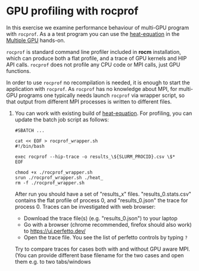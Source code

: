 # GPU profiling with rocprof

In this exercise we examine performance behaviour of multi-GPU program with `rocprof`.
As a a test program you can use the [heat-equation](../multiple-gpu-performance/heat-equation) in the [Multiple GPU](..../multiple-gpu-performance) hands-on.

`rocprof` is standard command line profiler included in **rocm** installation, which can 
produce both a flat profile, and a trace of GPU kernels and HIP API calls. `rocprof` 
does not profile any CPU code or MPI calls, just GPU functions.

In order to use `rocprof` no recompilation is needed, it is enough to start the
application with `rocprof`. As `rocprof` has no knowledge about MPI, for multi-GPU
programs one typically needs launch `rocprof` via wrapper script, so that output from 
different MPI processes is written to different files.

1. You can work with existing build of [heat-equation](../multiple-gpu-performance/heat-equation). For profiling, you can update the batch job script as follows:
   ``` 
   #SBATCH ...

   cat << EOF > rocprof_wrapper.sh
   #!/bin/bash

   exec rocprof --hip-trace -o results_\${SLURM_PROCID}.csv \$*
   EOF

   chmod +x ./rocprof_wrapper.sh
   srun ./rocprof_wrapper.sh ./heat_
   rm -f ./rocprof_wrapper.sh
   ```

   After run you should have a set of "results_x" files. "results_0.stats.csv" contains 
   the flat profile of process 0, and "results_0.json" the trace for process 0.
   Traces can be investigated with web browser:
     - Download the trace file(s) (e.g. "results_0.json") to your laptop
     - Go with a browser (chrome recommended, firefox should also work) to https://ui.perfetto.dev/
     - Open the trace file.
   You see the list of perfetto controls by typing `?`

   Try to compare traces for cases both with and without GPU aware MPI. (You can provide different base filename for the two cases and open them e.g. to two tabs/windows
   
